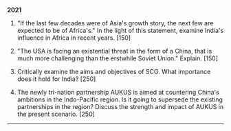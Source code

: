 **2021**

1. "If the last few decades were of Asia's growth story, the next few are expected to be of Africa's." In the light of this statement, examine India's influence in Africa in recent years. [150]

2. "The USA is facing an existential threat in the form of a China, that is much more challenging than the erstwhile Soviet Union." Explain. [150]

3. Critically examine the aims and objectives of SCO. What importance does it hold for India? [250]

4. The newly tri-nation partnership AUKUS is aimed at countering China's ambitions in the Indo-Pacific region. Is it going to supersede the existing partnerships in the region? Discuss the strength and impact of AUKUS in the present scenario. [250]

---